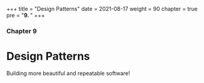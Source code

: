 +++
title = "Design Patterns"
date = 2021-08-17
weight = 90
chapter = true
pre = "<b>9.  </b>"
+++

### Chapter 9

# Design Patterns

Building more beautiful and repeatable software!